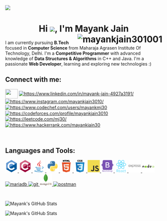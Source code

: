 <img src="https://ibb.co/YkG90zg">
<h1 align="center">Hi <img src="https://github.com/TheDudeThatCode/TheDudeThatCode/blob/master/Assets/Hi.gif" width="35px">, I'm Mayank Jain
<img align="right" src="https://komarev.com/ghpvc/?username=mayankjain301001&label=Profile%20views&color=0e75b6&style=flat" alt="mayankjain301001" /> </h1>
<p>I am currently pursuing <b>B.Tech</b> focused in <b>Computer Science</b> from Maharaja Agrasen Institute Of Technology, Delhi. I'm a <b>Competitive Programmer</b> with advanced knowledge of <b>Data Structures & Algorithms</b> in C++ and Java. I'm a passionate <b>Web Developer</b>, learning and exploring new technologies :)</p>
<h2 align="left">Connect with me:</h2>
<p align="left">
<a href="mailto:mayank30.mj@gmail.com" target="_blank"><img align="center" src="https://cdn.jsdelivr.net/npm/simple-icons@v3/icons/gmail.svg" height="30" width="40" /></a>
<a href="https://www.linkedin.com/in/mayank-jain-4927a3191/" target="blank"><img align="center" src="https://cdn.jsdelivr.net/npm/simple-icons@v3/icons/linkedin.svg" alt="https://www.linkedin.com/in/mayank-jain-4927a3191/" height="30" width="40" /></a>
<a href="https://www.instagram.com/mayankjain3010/" target="blank"><img align="center" src="https://cdn.jsdelivr.net/npm/simple-icons@v3/icons/instagram.svg" alt="https://www.instagram.com/mayankjain3010/" height="30" width="40" /></a>
<a href="https://www.codechef.com/users/mayankmj30" target="blank"><img align="center" src="https://cdn.jsdelivr.net/npm/simple-icons@v3/icons/codechef.svg" alt="https://www.codechef.com/users/mayankmj30" height="30" width="40" /></a>
<a href="https://codeforces.com/profile/mayankjain3010" target="blank"><img align="center" src="https://cdn.jsdelivr.net/npm/simple-icons@v3/icons/codeforces.svg" alt="https://codeforces.com/profile/mayankjain3010" height="30" width="40" /></a>
<a href="https://leetcode.com/mj30/" target="blank"><img align="center" src="https://cdn.jsdelivr.net/npm/simple-icons@v3/icons/leetcode.svg" alt="https://leetcode.com/mj30/" height="30" width="40" /></a>
<a href="https://www.hackerrank.com/mayankjain30" target="blank"><img align="center" src="https://cdn.jsdelivr.net/npm/simple-icons@v3/icons/hackerrank.svg"" alt="https://www.hackerrank.com/mayankjain30" height="30" width="40" /></a>
</p> <br>
  
<h2 align="left">Languages and Tools:</h2>
<p align="left"> <a href="https://www.cprogramming.com/" target="_blank"> <img src="https://raw.githubusercontent.com/devicons/devicon/master/icons/c/c-original.svg" alt="c" width="40" height="40"/> </a>  <a href="https://www.w3schools.com/cpp/" target="_blank"> <img src="https://raw.githubusercontent.com/devicons/devicon/master/icons/cplusplus/cplusplus-original.svg" alt="cplusplus" width="40" height="40"/> </a> <a href="https://www.java.com" target="_blank"> <img src="https://raw.githubusercontent.com/devicons/devicon/master/icons/java/java-original.svg" alt="java" width="40" height="40"/> </a> <a href="https://www.python.org" target="_blank"> <img src="https://raw.githubusercontent.com/devicons/devicon/master/icons/python/python-original.svg" alt="python" width="40" height="40"/> </a> <a href="https://www.w3.org/html/" target="_blank"> <img src="https://raw.githubusercontent.com/devicons/devicon/master/icons/html5/html5-original-wordmark.svg" alt="html5" width="40" height="40"/> </a>  <a href="https://www.w3schools.com/css/" target="_blank"> <img src="https://raw.githubusercontent.com/devicons/devicon/master/icons/css3/css3-original-wordmark.svg" alt="css3" width="40" height="40"/> </a> <a href="https://developer.mozilla.org/en-US/docs/Web/JavaScript" target="_blank"> <img src="https://raw.githubusercontent.com/devicons/devicon/master/icons/javascript/javascript-original.svg" alt="javascript" width="40" height="40"/> </a>  <a href="https://getbootstrap.com" target="_blank"> <img src="https://raw.githubusercontent.com/devicons/devicon/master/icons/bootstrap/bootstrap-plain-wordmark.svg" alt="bootstrap" width="40" height="40"/> </a> <a href="https://reactjs.org/" target="_blank"> <img src="https://raw.githubusercontent.com/devicons/devicon/master/icons/react/react-original-wordmark.svg" alt="react" width="40" height="40"/> </a> <a href="https://expressjs.com" target="_blank"> <img src="https://raw.githubusercontent.com/devicons/devicon/master/icons/express/express-original-wordmark.svg" alt="express" width="40" height="40"/> </a> <a href="https://nodejs.org" target="_blank"> <img src="https://raw.githubusercontent.com/devicons/devicon/master/icons/nodejs/nodejs-original-wordmark.svg" alt="nodejs" width="40" height="40"/> </a> <a href="https://mariadb.org/" target="_blank"> <img src="https://www.vectorlogo.zone/logos/mariadb/mariadb-icon.svg" alt="mariadb" width="40" height="40"/> </a> <a href="https://git-scm.com/" target="_blank"> <img src="https://www.vectorlogo.zone/logos/git-scm/git-scm-icon.svg" alt="git" width="40" height="40"/> </a> <a href="https://www.mongodb.com/" target="_blank"> <img src="https://raw.githubusercontent.com/devicons/devicon/master/icons/mongodb/mongodb-original-wordmark.svg" alt="mongodb" width="40" height="40"/> </a>  <a href="https://postman.com" target="_blank"> <img src="https://www.vectorlogo.zone/logos/getpostman/getpostman-icon.svg" alt="postman" width="40" height="40"/> </a></p> <br>

![Mayank's GitHub Stats](https://github-readme-stats.vercel.app/api?username=Mayankjain301001&show_icons=true&theme=midnight-purple)
<br />

![Mayank's GitHub Stats](https://github-readme-stats.vercel.app/api/top-langs?username=Mayankjain301001&show_icons=true&theme=midnight-purple&locale=en&layout=compact)
<br />
